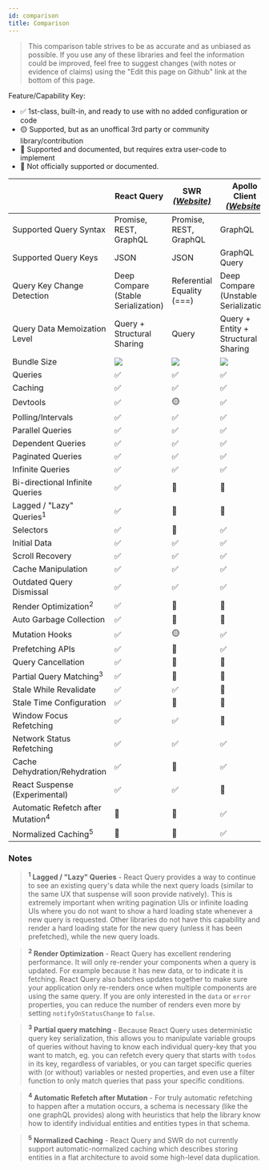 ```yaml
---
id: comparison
title: Comparison
---
```


> This comparison table strives to be as accurate and as unbiased as possible. If you use any of these libraries and feel the information could be improved, feel free to suggest changes (with notes or evidence of claims) using the "Edit this page on Github" link at the bottom of this page.

Feature/Capability Key:

- ✅ 1st-class, built-in, and ready to use with no added configuration or code
- 🟡 Supported, but as an unoffical 3rd party or community library/contribution
- 🔶 Supported and documented, but requires extra user-code to implement
- 🛑 Not officially supported or documented.

|                                              | React Query                            | SWR [_(Website)_][swr]     | Apollo Client [_(Website)_][apollo]   |
| -------------------------------------------- | -------------------------------------- | -------------------------- | ------------------------------------- |
| Supported Query Syntax                       | Promise, REST, GraphQL                 | Promise, REST, GraphQL     | GraphQL                               |
| Supported Query Keys                         | JSON                                   | JSON                       | GraphQL Query                         |
| Query Key Change Detection                   | Deep Compare (Stable Serialization)    | Referential Equality (===) | Deep Compare (Unstable Serialization) |
| Query Data Memoization Level                 | Query + Structural Sharing             | Query                      | Query + Entity + Structural Sharing   |
| Bundle Size                                  | [![][bp-react-query]][bpl-react-query] | [![][bp-swr]][bpl-swr]     | [![][bp-apollo]][bpl-apollo]          |
| Queries                                      | ✅                                     | ✅                         | ✅                                    |
| Caching                                      | ✅                                     | ✅                         | ✅                                    |
| Devtools                                     | ✅                                     | 🟡                         | ✅                                    |
| Polling/Intervals                            | ✅                                     | ✅                         | ✅                                    |
| Parallel Queries                             | ✅                                     | ✅                         | ✅                                    |
| Dependent Queries                            | ✅                                     | ✅                         | ✅                                    |
| Paginated Queries                            | ✅                                     | ✅                         | ✅                                    |
| Infinite Queries                             | ✅                                     | ✅                         | ✅                                    |
| Bi-directional Infinite Queries              | ✅                                     | 🔶                         | 🔶                                    |
| Lagged / "Lazy" Queries<sup>1</sup>          | ✅                                     | 🛑                         | 🛑                                    |
| Selectors                                    | ✅                                     | 🛑                         | ✅                                    |
| Initial Data                                 | ✅                                     | ✅                         | ✅                                    |
| Scroll Recovery                              | ✅                                     | ✅                         | ✅                                    |
| Cache Manipulation                           | ✅                                     | ✅                         | ✅                                    |
| Outdated Query Dismissal                     | ✅                                     | ✅                         | ✅                                    |
| Render Optimization<sup>2</sup>              | ✅                                     | 🛑                         | 🛑                                    |
| Auto Garbage Collection                      | ✅                                     | 🛑                         | 🛑                                    |
| Mutation Hooks                               | ✅                                     | 🟡                         | ✅                                    |
| Prefetching APIs                             | ✅                                     | 🔶                         | ✅                                    |
| Query Cancellation                           | ✅                                     | 🛑                         | 🛑                                    |
| Partial Query Matching<sup>3</sup>           | ✅                                     | 🛑                         | 🛑                                    |
| Stale While Revalidate                       | ✅                                     | ✅                         | 🛑                                    |
| Stale Time Configuration                     | ✅                                     | 🛑                         | 🛑                                    |
| Window Focus Refetching                      | ✅                                     | ✅                         | 🛑                                    |
| Network Status Refetching                    | ✅                                     | ✅                         | ✅                                    |
| Cache Dehydration/Rehydration                | ✅                                     | 🛑                         | ✅                                    |
| React Suspense (Experimental)                | ✅                                     | ✅                         | 🛑                                    |
| Automatic Refetch after Mutation<sup>4</sup> | 🔶                                     | 🔶                         | ✅                                    |
| Normalized Caching<sup>5</sup>               | 🛑                                     | 🛑                         | ✅                                    |

### Notes

> **<sup>1</sup> Lagged / "Lazy" Queries** - React Query provides a way to continue to see an existing query's data while the next query loads (similar to the same UX that suspense will soon provide natively). This is extremely important when writing pagination UIs or infinite loading UIs where you do not want to show a hard loading state whenever a new query is requested. Other libraries do not have this capability and render a hard loading state for the new query (unless it has been prefetched), while the new query loads.

> **<sup>2</sup> Render Optimization** - React Query has excellent rendering performance. It will only re-render your components when a query is updated. For example because it has new data, or to indicate it is fetching. React Query also batches updates together to make sure your application only re-renders once when multiple components are using the same query. If you are only interested in the `data` or `error` properties, you can reduce the number of renders even more by setting `notifyOnStatusChange` to `false`.

> **<sup>3</sup> Partial query matching** - Because React Query uses deterministic query key serialization, this allows you to manipulate variable groups of queries without having to know each individual query-key that you want to match, eg. you can refetch every query that starts with `todos` in its key, regardless of variables, or you can target specific queries with (or without) variables or nested properties, and even use a filter function to only match queries that pass your specific conditions.

> **<sup>4</sup> Automatic Refetch after Mutation** - For truly automatic refetching to happen after a mutation occurs, a schema is necessary (like the one graphQL provides) along with heuristics that help the library know how to identify individual entities and entities types in that schema.

> **<sup>5</sup> Normalized Caching** - React Query and SWR do not currently support automatic-normalized caching which describes storing entities in a flat architecture to avoid some high-level data duplication.

[swr]: https://github.com/vercel/swr
[apollo]: https://github.com/apollographql/apollo-client
[bp-react-query]: https://badgen.net/bundlephobia/minzip/react-query?label=%20
[bp-swr]: https://badgen.net/bundlephobia/minzip/swr?label=%20
[bp-apollo]: https://badgen.net/bundlephobia/minzip/@apollo/client?label=%20
[bpl-react-query]: https://bundlephobia.com/result?p=react-query
[bpl-swr]: https://bundlephobia.com/result?p=swr
[bpl-apollo]: https://bundlephobia.com/result?p=@apollo/client
